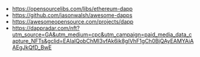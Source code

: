 - https://opensourcelibs.com/libs/ethereum-dapp
- https://github.com/jasonwalsh/awesome-dapps
- https://awesomeopensource.com/projects/dapp
- https://dappradar.com/nft?utm_source=GA&utm_medium=cpc&utm_campaign=paid_media_data_capture_NFTs&gclid=EAIaIQobChMI3vfAk6ik8gIVhF1gCh0BjQAyEAMYAiAAEgJkQfD_BwE
